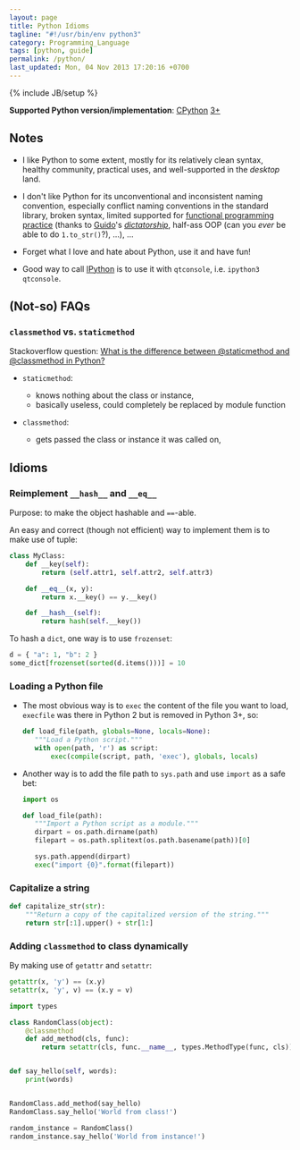 ```yaml
---
layout: page
title: Python Idioms
tagline: "#!/usr/bin/env python3"
category: Programming_Language
tags: [python, guide]
permalink: /python/
last_updated: Mon, 04 Nov 2013 17:20:16 +0700
---
```

{% include JB/setup %}

**Supported Python version/implementation**:
[CPython](http://en.wikipedia.org/wiki/Cpython)
[3+](http://en.wikipedia.org/wiki/Py3k#Version_3.0)

## Notes

* I like Python to some extent, mostly for its relatively clean syntax, healthy community, practical uses, and well-supported in the *desktop* land.

* I don't like Python for its unconventional and inconsistent naming convention, especially conflict naming conventions in the standard library, broken syntax, limited supported for [functional programming practice](http://stackoverflow.com/questions/1017621/why-isnt-python-very-good-for-functional-programming) (thanks to [Guido](http://www.artima.com/weblogs/viewpost.jsp?thread=98196)'s [*dictatorship*](http://en.wikipedia.org/wiki/Benevolent_Dictator_For_Life), half-ass OOP (can you *ever* be able to do `1.to_str()`?), ...), ...

* Forget what I love and hate about Python, use it and have fun!

* Good way to call [IPython](http://ipython.org/) is to use it with `qtconsole`, i.e. `ipython3 qtconsole`.

## (Not-so) FAQs

### `classmethod` vs. `staticmethod`

Stackoverflow question:
[What is the difference between @staticmethod and @classmethod in Python?](http://stackoverflow.com/questions/136097/what-is-the-difference-between-staticmethod-and-classmethod-in-python)

* `staticmethod`:
  - knows nothing about the class or instance,
  - basically useless, could completely be replaced by module function

* `classmethod`:
  - gets passed the class or instance it was called on,

## Idioms

### Reimplement `__hash__` and `__eq__`

Purpose: to make the object hashable and `==`-able.

An easy and correct (though not efficient) way to implement them is to make use of tuple:

```python
class MyClass:
    def __key(self):
        return (self.attr1, self.attr2, self.attr3)

    def __eq__(x, y):
        return x.__key() == y.__key()

    def __hash__(self):
        return hash(self.__key())
```

To hash a `dict`, one way is to use `frozenset`:

```python
d = { "a": 1, "b": 2 }
some_dict[frozenset(sorted(d.items()))] = 10
```

### Loading a Python file

* The most obvious way is to `exec` the content of the file you want to load,
  `execfile` was there in Python 2 but is removed in Python 3+, so:

  ```python
  def load_file(path, globals=None, locals=None):
     """Load a Python script."""
     with open(path, 'r') as script:
         exec(compile(script, path, 'exec'), globals, locals)
  ```

* Another way is to add the file path to `sys.path` and use `import` as a safe
  bet:

  ```python
  import os

  def load_file(path):
     """Import a Python script as a module."""
     dirpart = os.path.dirname(path)
     filepart = os.path.splitext(os.path.basename(path))[0]

     sys.path.append(dirpart)
     exec("import {0}".format(filepart))
  ```

### Capitalize a string

```python
def capitalize_str(str):
    """Return a copy of the capitalized version of the string."""
    return str[:1].upper() + str[1:]
```

### Adding `classmethod` to class dynamically

By making use of `getattr` and `setattr`:

```python
getattr(x, 'y') == (x.y)
setattr(x, 'y', v) == (x.y = v)
```

```python
import types

class RandomClass(object):
    @classmethod
    def add_method(cls, func):
        return setattr(cls, func.__name__, types.MethodType(func, cls))


def say_hello(self, words):
    print(words)


RandomClass.add_method(say_hello)
RandomClass.say_hello('World from class!')

random_instance = RandomClass()
random_instance.say_hello('World from instance!')
```
